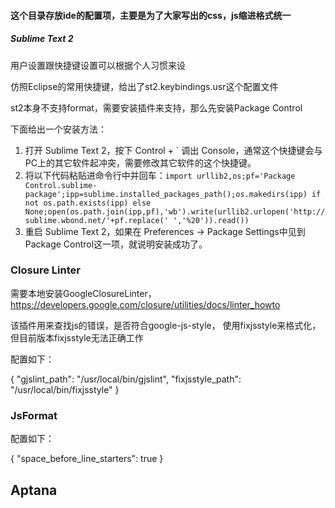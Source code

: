 #### 这个目录存放ide的配置项，主要是为了大家写出的css，js缩进格式统一
      

##### Sublime Text 2

用户设置跟快捷键设置可以根据个人习惯来设

仿照Eclipse的常用快捷键，给出了st2.keybindings.usr这个配置文件
      
      

st2本身不支持format，需要安装插件来支持，那么先安装Package Control

下面给出一个安装方法：

1. 打开 Sublime Text 2，按下 Control + \` 调出 Console，通常这个快捷键会与PC上的其它软件起冲突，需要修改其它软件的这个快捷键。
2. 将以下代码粘贴进命令行中并回车：`import urllib2,os;pf='Package Control.sublime-package';ipp=sublime.installed_packages_path();os.makedirs(ipp) if not os.path.exists(ipp) else None;open(os.path.join(ipp,pf),'wb').write(urllib2.urlopen('http://sublime.wbond.net/'+pf.replace(' ','%20')).read())`
3. 重启 Sublime Text 2，如果在 Preferences -> Package Settings中见到Package Control这一项，就说明安装成功了。

### Closure Linter

需要本地安装GoogleClosureLinter，https://developers.google.com/closure/utilities/docs/linter_howto

该插件用来查找js的错误，是否符合google-js-style，
使用fixjsstyle来格式化，但目前版本fixjsstyle无法正确工作

配置如下：

{
    "gjslint_path": "/usr/local/bin/gjslint",
    "fixjsstyle_path": "/usr/local/bin/fixjsstyle"
}


### JsFormat

配置如下：

{
    "space_before_line_starters": true
}


## Aptana
